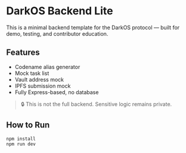 # DarkOS Backend Lite

This is a minimal backend template for the DarkOS protocol — built for demo, testing, and contributor education.

## Features

- Codename alias generator
- Mock task list
- Vault address mock
- IPFS submission mock
- Fully Express-based, no database

> 🔒 This is not the full backend. Sensitive logic remains private.

## How to Run

```bash
npm install
npm run dev
```
